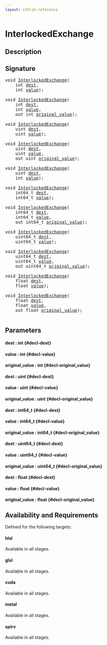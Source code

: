 ```yaml
---
layout: stdlib-reference
---
```


# InterlockedExchange

## Description





## Signature 

<pre>
<span class="code_keyword">void</span> <a href="/stdlib-reference/global-decls/interlockedexchange-0b">InterlockedExchange</a>(
    <span class="code_keyword">int</span> <a href="/stdlib-reference/global-decls/interlockedexchange-0b#decl-dest" class="code_param">dest</a>,
    <span class="code_keyword">int</span> <a href="/stdlib-reference/global-decls/interlockedexchange-0b#decl-value" class="code_param">value</a>);

<span class="code_keyword">void</span> <a href="/stdlib-reference/global-decls/interlockedexchange-0b">InterlockedExchange</a>(
    <span class="code_keyword">int</span> <a href="/stdlib-reference/global-decls/interlockedexchange-0b#decl-dest" class="code_param">dest</a>,
    <span class="code_keyword">int</span> <a href="/stdlib-reference/global-decls/interlockedexchange-0b#decl-value" class="code_param">value</a>,
    <span class="code_keyword">out</span> <span class="code_keyword">int</span> <a href="/stdlib-reference/global-decls/interlockedexchange-0b#decl-original_value" class="code_param">original_value</a>);

<span class="code_keyword">void</span> <a href="/stdlib-reference/global-decls/interlockedexchange-0b">InterlockedExchange</a>(
    <span class="code_keyword">uint</span> <a href="/stdlib-reference/global-decls/interlockedexchange-0b#decl-dest" class="code_param">dest</a>,
    <span class="code_keyword">uint</span> <a href="/stdlib-reference/global-decls/interlockedexchange-0b#decl-value" class="code_param">value</a>);

<span class="code_keyword">void</span> <a href="/stdlib-reference/global-decls/interlockedexchange-0b">InterlockedExchange</a>(
    <span class="code_keyword">uint</span> <a href="/stdlib-reference/global-decls/interlockedexchange-0b#decl-dest" class="code_param">dest</a>,
    <span class="code_keyword">uint</span> <a href="/stdlib-reference/global-decls/interlockedexchange-0b#decl-value" class="code_param">value</a>,
    <span class="code_keyword">out</span> <span class="code_keyword">uint</span> <a href="/stdlib-reference/global-decls/interlockedexchange-0b#decl-original_value" class="code_param">original_value</a>);

<span class="code_keyword">void</span> <a href="/stdlib-reference/global-decls/interlockedexchange-0b">InterlockedExchange</a>(
    <span class="code_keyword">uint</span> <a href="/stdlib-reference/global-decls/interlockedexchange-0b#decl-dest" class="code_param">dest</a>,
    <span class="code_keyword">int</span> <a href="/stdlib-reference/global-decls/interlockedexchange-0b#decl-value" class="code_param">value</a>);

<span class="code_keyword">void</span> <a href="/stdlib-reference/global-decls/interlockedexchange-0b">InterlockedExchange</a>(
    int64_t <a href="/stdlib-reference/global-decls/interlockedexchange-0b#decl-dest" class="code_param">dest</a>,
    int64_t <a href="/stdlib-reference/global-decls/interlockedexchange-0b#decl-value" class="code_param">value</a>);

<span class="code_keyword">void</span> <a href="/stdlib-reference/global-decls/interlockedexchange-0b">InterlockedExchange</a>(
    int64_t <a href="/stdlib-reference/global-decls/interlockedexchange-0b#decl-dest" class="code_param">dest</a>,
    int64_t <a href="/stdlib-reference/global-decls/interlockedexchange-0b#decl-value" class="code_param">value</a>,
    <span class="code_keyword">out</span> int64_t <a href="/stdlib-reference/global-decls/interlockedexchange-0b#decl-original_value" class="code_param">original_value</a>);

<span class="code_keyword">void</span> <a href="/stdlib-reference/global-decls/interlockedexchange-0b">InterlockedExchange</a>(
    uint64_t <a href="/stdlib-reference/global-decls/interlockedexchange-0b#decl-dest" class="code_param">dest</a>,
    uint64_t <a href="/stdlib-reference/global-decls/interlockedexchange-0b#decl-value" class="code_param">value</a>);

<span class="code_keyword">void</span> <a href="/stdlib-reference/global-decls/interlockedexchange-0b">InterlockedExchange</a>(
    uint64_t <a href="/stdlib-reference/global-decls/interlockedexchange-0b#decl-dest" class="code_param">dest</a>,
    uint64_t <a href="/stdlib-reference/global-decls/interlockedexchange-0b#decl-value" class="code_param">value</a>,
    <span class="code_keyword">out</span> uint64_t <a href="/stdlib-reference/global-decls/interlockedexchange-0b#decl-original_value" class="code_param">original_value</a>);

<span class="code_keyword">void</span> <a href="/stdlib-reference/global-decls/interlockedexchange-0b">InterlockedExchange</a>(
    <span class="code_keyword">float</span> <a href="/stdlib-reference/global-decls/interlockedexchange-0b#decl-dest" class="code_param">dest</a>,
    <span class="code_keyword">float</span> <a href="/stdlib-reference/global-decls/interlockedexchange-0b#decl-value" class="code_param">value</a>);

<span class="code_keyword">void</span> <a href="/stdlib-reference/global-decls/interlockedexchange-0b">InterlockedExchange</a>(
    <span class="code_keyword">float</span> <a href="/stdlib-reference/global-decls/interlockedexchange-0b#decl-dest" class="code_param">dest</a>,
    <span class="code_keyword">float</span> <a href="/stdlib-reference/global-decls/interlockedexchange-0b#decl-value" class="code_param">value</a>,
    <span class="code_keyword">out</span> <span class="code_keyword">float</span> <a href="/stdlib-reference/global-decls/interlockedexchange-0b#decl-original_value" class="code_param">original_value</a>);

</pre>

## Parameters

#### dest  : int {#decl-dest}
#### value  : int {#decl-value}
#### original\_value  : int {#decl-original_value}
#### dest  : uint {#decl-dest}
#### value  : uint {#decl-value}
#### original\_value  : uint {#decl-original_value}
#### dest  : int64\_t {#decl-dest}
#### value  : int64\_t {#decl-value}
#### original\_value  : int64\_t {#decl-original_value}
#### dest  : uint64\_t {#decl-dest}
#### value  : uint64\_t {#decl-value}
#### original\_value  : uint64\_t {#decl-original_value}
#### dest  : float {#decl-dest}
#### value  : float {#decl-value}
#### original\_value  : float {#decl-original_value}

## Availability and Requirements

Defined for the following targets:

#### hlsl
Available in all stages.

#### glsl
Available in all stages.

#### cuda
Available in all stages.

#### metal
Available in all stages.

#### spirv
Available in all stages.



